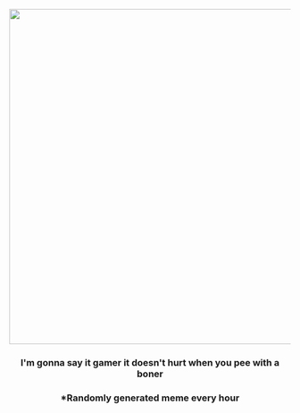 <p align="center">
        <img src="https://i.redd.it/pw1r8osbliv81.jpg" width="600" height="600">
        </p>
        <h3 align="center">I'm gonna say it gamer it doesn't hurt when you pee with a boner</h3>
        <h3 align="center">*Randomly generated meme every hour</h3>
    